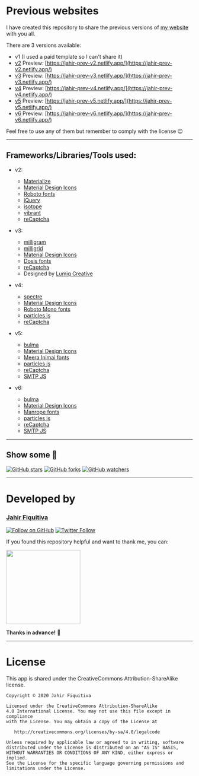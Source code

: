 Previous websites
======

I have created this repository to share the previous versions of [my website](https://jahir.dev/) with you all.

There are 3 versions available:
- v1 (I used a paid template so I can't share it)
- [v2](https://github.com/jahirfiquitiva/jahirfiquitiva.me/tree/v2) Preview: [https://jahir-prev-v2.netlify.app/](https://jahir-prev-v2.netlify.app/)
- [v3](https://github.com/jahirfiquitiva/jahirfiquitiva.me/tree/v3) Preview: [https://jahir-prev-v3.netlify.app/](https://jahir-prev-v3.netlify.app/)
- [v4](https://github.com/jahirfiquitiva/jahirfiquitiva.me/tree/v4) Preview: [https://jahir-prev-v4.netlify.app/](https://jahir-prev-v4.netlify.app/)
- [v5](https://github.com/jahirfiquitiva/jahirfiquitiva.me/tree/v5) Preview: [https://jahir-prev-v5.netlify.app/](https://jahir-prev-v5.netlify.app/)
- [v6](https://github.com/jahirfiquitiva/jahirfiquitiva.me/tree/v6) Preview: [https://jahir-prev-v6.netlify.app/](https://jahir-prev-v6.netlify.app/)

Feel free to use any of them but remember to comply with the license :wink:

---

## Frameworks/Libraries/Tools used:

- v2:
	- [Materialize](materializecss.com)
	- [Material Design Icons](materialdesignicons.com)
	- [Roboto fonts](https://fonts.google.com/specimen/Roboto)
	- [jQuery](https://jquery.com/)
	- [isotope](https://isotope.metafizzy.co/)
	- [vibrant](https://jariz.github.io/vibrant.js/)
	- [reCaptcha](https://www.google.com/recaptcha/)
	
- v3:
	- [milligram](https://milligram.io/)
	- [milligrid](https://bencoveney.github.io/Milligrid/)
	- [Material Design Icons](materialdesignicons.com)
	- [Dosis fonts](https://fonts.google.com/specimen/Dosis)
	- [reCaptcha](https://www.google.com/recaptcha/)
	- Designed by [Lumiq Creative](https://lumiqcreative.com/)
	
- v4:
	- [spectre](https://picturepan2.github.io/spectre/)
	- [Material Design Icons](materialdesignicons.com)
	- [Roboto Mono fonts](https://fonts.google.com/specimen/Roboto+Mono)
	- [particles js](https://vincentgarreau.com/particles.js/)
	- [reCaptcha](https://www.google.com/recaptcha/)

- v5:
	- [bulma](https://bulma.io)
	- [Material Design Icons](materialdesignicons.com)
	- [Meera Inimai fonts](https://fonts.google.com/specimen/Meera+Inimai)
	- [particles js](https://vincentgarreau.com/particles.js/)
	- [reCaptcha](https://www.google.com/recaptcha/)
	- [SMTP JS](https://smtpjs.com/)

- v6:
	- [bulma](https://bulma.io)
	- [Material Design Icons](materialdesignicons.com)
	- [Manrope fonts](https://fonts.google.com/specimen/Manrope)
	- [particles js](https://vincentgarreau.com/particles.js/)
	- [reCaptcha](https://www.google.com/recaptcha/)
	- [SMTP JS](https://smtpjs.com/)
	
---

## Show some  :blue_heart:
[![GitHub stars](https://img.shields.io/github/stars/jahirfiquitiva/prev-websites.svg?style=social&label=Star)](https://github.com/jahirfiquitiva/prev-websites)
[![GitHub forks](https://img.shields.io/github/forks/jahirfiquitiva/prev-websites.svg?style=social&label=Fork)](https://github.com/jahirfiquitiva/prev-websites/fork)
[![GitHub watchers](https://img.shields.io/github/watchers/jahirfiquitiva/prev-websites.svg?style=social&label=Watch)](https://github.com/jahirfiquitiva/prev-websites)

---

# Developed by

### [Jahir Fiquitiva](https://jahir.dev/)

[![Follow on GitHub](https://img.shields.io/github/followers/jahirfiquitiva.svg?style=social&label=Follow)](https://github.com/jahirfiquitiva)
[![Twitter Follow](https://img.shields.io/twitter/follow/jahirfiquitiva.svg?style=social)](https://twitter.com/jahirfiquitiva)

If you found this repository helpful and want to thank me, you can:

<a target="_blank" href="http://jahir.dev/donate">
<img src="http://jahir.dev/share/support_my_work.svg?maxAge=432000" width="200"/>
</a>

**Thanks in advance!** :pray:

---

# License

This app is shared under the CreativeCommons Attribution-ShareAlike license.

	Copyright © 2020 Jahir Fiquitiva

	Licensed under the CreativeCommons Attribution-ShareAlike 
	4.0 International License. You may not use this file except in compliance 
	with the License. You may obtain a copy of the License at

	   http://creativecommons.org/licenses/by-sa/4.0/legalcode

	Unless required by applicable law or agreed to in writing, software
	distributed under the License is distributed on an "AS IS" BASIS,
	WITHOUT WARRANTIES OR CONDITIONS OF ANY KIND, either express or implied.
	See the License for the specific language governing permissions and
	limitations under the License.

